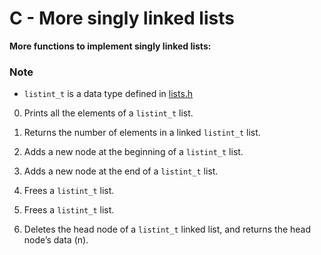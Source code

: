 # C - More singly linked lists
**More functions to implement singly linked lists:**

### Note
- `listint_t` is a data type defined in [lists.h](./lists.h)

0. Prints all the elements of a `listint_t` list.

1. Returns the number of elements in a linked `listint_t` list.

2. Adds a new node at the beginning of a `listint_t` list.

3. Adds a new node at the end of a `listint_t` list.

4. Frees a `listint_t` list.

5. Frees a `listint_t` list.

6. Deletes the head node of a `listint_t` linked list, and returns the head node’s data (n).
